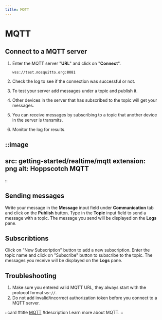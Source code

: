 ```yaml
---
title: MQTT
---
```


# MQTT

## Connect to a MQTT server

1. Enter the MQTT server "**URL**" and click on "**Connect**".

    ```text
    wss://test.mosquitto.org:8081
    ```

2. Check the log to see if the connection was successful or not.
3. To test your server add messages under a topic and publish it.
4. Other devices in the server that has subscribed to the topic will get your messages.
5. You can receive messages by subscribing to a topic that another device in the server is transmits.
6. Monitor the log for results.

::image
---
src: getting-started/realtime/mqtt
extension: png
alt: Hoppscotch MQTT
---
::

## Sending messages

Write your message in the **Message** input field under **Communication** tab and click on the **Publish** button. Type in the **Topic** input field to send a message with a topic. The message you send will be displayed on the **Logs** pane.

## Subscribtions

Click on "New Subscription" button to add a new subscription. Enter the topic name and click on "Subscribe" button to subscribe to the topic. The messages you receive will be displayed on the **Logs** pane.

## Troubleshooting

1. Make sure you entered valid MQTT URL, they always start with the protocol format `ws://`.
2. Do not add invalid/incorrect authorization token before you connect to a MQTT server.

::card
#title
[MQTT](/documentation/protocols/realtime#mqtt)
#description
Learn more about MQTT.
::
